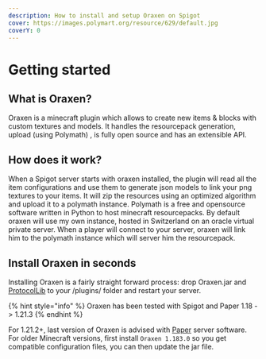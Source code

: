 ```yaml
---
description: How to install and setup Oraxen on Spigot
cover: https://images.polymart.org/resource/629/default.jpg
coverY: 0
---
```


# Getting started

## What is Oraxen?

Oraxen is a minecraft plugin which allows to create new items & blocks with custom textures and models. It handles the resourcepack generation, upload (using Polymath) , is fully open source and has an extensible API.

## How does it work?

When a Spigot server starts with oraxen installed, the plugin will read all the item configurations and use them to generate json models to link your png textures to your items. It will zip the resources using an optimized algorithm and upload it to a polymath instance. Polymath is a free and opensource software written in Python to host minecraft resourcepacks. By default oraxen will use my own instance, hosted in Switzerland on an oracle virtual private server. When a player will connect to your server, oraxen will link him to the polymath instance which will server him the resourcepack.

## Install Oraxen in seconds

Installing Oraxen is a fairly straight forward process: drop Oraxen.jar and [ProtocolLib](https://www.spigotmc.org/resources/protocollib.1997/) to your /plugins/ folder and restart your server.

{% hint style="info" %}
Oraxen has been tested with Spigot and Paper 1.18 -> 1.21.3
{% endhint %}

For 1.21.2+, last version of Oraxen is advised with [Paper](https://papermc.io/downloads/paper) server software. For older Minecraft versions, first install `Oraxen 1.183.0` so you get compatible configuration files, you can then update the jar file.&#x20;
